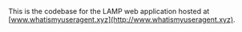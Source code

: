 This is the codebase for the LAMP web application hosted at [www.whatismyuseragent.xyz](http://www.whatismyuseragent.xyz).



